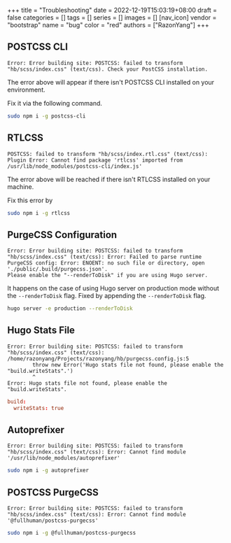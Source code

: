 +++
title = "Troubleshooting"
date = 2022-12-19T15:03:19+08:00
draft = false
categories = []
tags = []
series = []
images = []
[nav_icon]
  vendor = "bootstrap"
  name = "bug"
  color = "red"
authors = ["RazonYang"]
+++

## POSTCSS CLI

```cobol
Error: Error building site: POSTCSS: failed to transform "hb/scss/index.css" (text/css). Check your PostCSS installation.
```

The error above will appear if there isn't POSTCSS CLI installed on your environment.

Fix it via the following command.

```bash
sudo npm i -g postcss-cli
```

## RTLCSS

```cobol
POSTCSS: failed to transform "hb/scss/index.rtl.css" (text/css): Plugin Error: Cannot find package 'rtlcss' imported from /usr/lib/node_modules/postcss-cli/index.js'
```

The error above will be reached if there isn't RTLCSS installed on your machine.

Fix this error by

```bash
sudo npm i -g rtlcss
```

## PurgeCSS Configuration

```cobol
Error: Error building site: POSTCSS: failed to transform "hb/scss/index.css" (text/css): Error: Failed to parse runtime PurgeCSS config: Error: ENOENT: no such file or directory, open './public/.build/purgecss.json'.
Please enable the "--renderToDisk" if you are using Hugo server.
```

It happens on the case of using Hugo server on production mode without the `--renderToDisk` flag.
Fixed by appending the `--renderToDisk` flag.

```bash
hugo server -e production --renderToDisk
```

## Hugo Stats File

```cobol
Error: Error building site: POSTCSS: failed to transform "hb/scss/index.css" (text/css): /home/razonyang/Projects/razonyang/hb/purgecss.config.js:5
        throw new Error('Hugo stats file not found, please enable the "build.writeStats".')
        ^
Error: Hugo stats file not found, please enable the "build.writeStats".
```

```toml
build:
  writeStats: true
```

## Autoprefixer

```cobol
Error: Error building site: POSTCSS: failed to transform "hb/scss/index.css" (text/css): Error: Cannot find module '/usr/lib/node_modules/autoprefixer'
```

```bash
sudo npm i -g autoprefixer
```

## POSTCSS PurgeCSS

```cobol
Error: Error building site: POSTCSS: failed to transform "hb/scss/index.css" (text/css): Error: Cannot find module '@fullhuman/postcss-purgecss'
```

```bash
sudo npm i -g @fullhuman/postcss-purgecss
```
